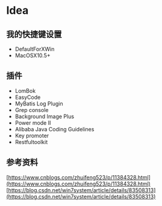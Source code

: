 # Idea

## 我的快捷键设置

* DefaultForXWin
* MacOSX10.5+

## 插件

* LomBok
* EasyCode
* MyBatis Log Plugin
* Grep console
* Background Image Plus
* Power mode II
* Alibaba Java Coding Guidelines
* Key promoter
* Restfultoolkit

## 参考资料

[https://www.cnblogs.com/zhuifeng523/p/11384328.html](https://www.cnblogs.com/zhuifeng523/p/11384328.html) [https://blog.csdn.net/win7system/article/details/83508313](https://blog.csdn.net/win7system/article/details/83508313)
